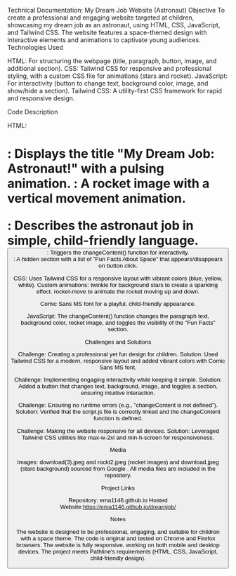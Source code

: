 Technical Documentation: My Dream Job Website (Astronaut)
Objective
To create a professional and engaging website targeted at children, showcasing my dream job as an astronaut, using HTML, CSS, JavaScript, and Tailwind CSS. The website features a space-themed design with interactive elements and animations to captivate young audiences.
Technologies Used

HTML: For structuring the webpage (title, paragraph, button, image, and additional section).
CSS: Tailwind CSS for responsive and professional styling, with a custom CSS file for animations (stars and rocket).
JavaScript: For interactivity (button to change text, background color, image, and show/hide a section).
Tailwind CSS: A utility-first CSS framework for rapid and responsive design.

Code Description

HTML:
<h1>: Displays the title "My Dream Job: Astronaut!" with a pulsing animation.
<img>: A rocket image with a vertical movement animation.
<p>: Describes the astronaut job in simple, child-friendly language.
<button>: Triggers the changeContent() function for interactivity.
<section>: A hidden section with a list of "Fun Facts About Space" that appears/disappears on button click.


CSS:
Uses Tailwind CSS for a responsive layout with vibrant colors (blue, yellow, white).
Custom animations: 
twinkle for background stars to create a sparkling effect.
rocket-move to animate the rocket moving up and down.


Comic Sans MS font for a playful, child-friendly appearance.


JavaScript:
The changeContent() function changes the paragraph text, background color, rocket image, and toggles the visibility of the "Fun Facts" section.



Challenges and Solutions

Challenge: Creating a professional yet fun design for children.
Solution: Used Tailwind CSS for a modern, responsive layout and added vibrant colors with Comic Sans MS font.


Challenge: Implementing engaging interactivity while keeping it simple.
Solution: Added a button that changes text, background, image, and toggles a section, ensuring intuitive interaction.


Challenge: Ensuring no runtime errors (e.g., "changeContent is not defined").
Solution: Verified that the script.js file is correctly linked and the changeContent function is defined.


Challenge: Making the website responsive for all devices.
Solution: Leveraged Tailwind CSS utilities like max-w-2xl and min-h-screen for responsiveness.



Media

Images: download(3).jpeg and rockt2.jpeg (rocket images) and download.jpeg (stars background) sourced from Google .
All media files are included in the repository.

Project Links

Repository: ema1146.github.io
Hosted Website:https://ema1146.github.io/dreamjob/

Notes

The website is designed to be professional, engaging, and suitable for children with a space theme.
The code is original and tested on Chrome and Firefox browsers.
The website is fully responsive, working on both mobile and desktop devices.
The project meets Pathline's requirements (HTML, CSS, JavaScript, child-friendly design).

